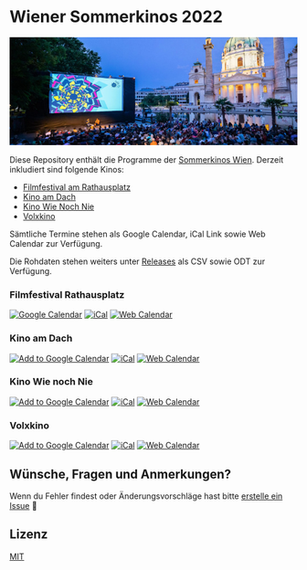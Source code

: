 
# Wiener Sommerkinos 2022

<img alt="logo" src="header.jpg" width="800px" height="auto">

Diese Repository enthält die Programme der [Sommerkinos Wien](https://www.stadt-wien.at/freizeit/kino/sommerkino.html). Derzeit inkludiert sind folgende Kinos: 
- [Filmfestival am Rathausplatz](https://filmfestival-rathausplatz.at/)
- [Kino am Dach](https://kinoamdach.at/)
- [Kino Wie Noch Nie](https://www.filmarchiv.at/program/festival/kino-wie-noch-nie-3/)
- [Volxkino](https://www.volxkino.at/)

Sämtliche Termine stehen als Google Calendar, iCal Link sowie Web Calendar zur Verfügung.

Die Rohdaten stehen weiters unter [Releases]() als CSV sowie ODT zur Verfügung.

### Filmfestival Rathausplatz

<a href="https://calendar.google.com/calendar/u/0?cid=czBvNHYzc2tqdWg3cTVvZTRhc3VnMWhmNDhAZ3JvdXAuY2FsZW5kYXIuZ29vZ2xlLmNvbQ"><img src="https://img.shields.io/static/v1?label=&message=Google+Calendar&color=%234285F4&style=for-the-badge&logo=google-calendar&logoColor=%23ffffff" alt="Google Calendar"></a>
<a href="https://calendar.google.com/calendar/ical/s0o4v3skjuh7q5oe4asug1hf48%40group.calendar.google.com/public/basic.ics"><img src="https://img.shields.io/static/v1?label=&message=iCal&color=%2321bac9&style=for-the-badge&logo=add-this&logoColor=%23ffffff" alt="iCal"></a>
<a href="https://calendar.google.com/calendar/embed?src=s0o4v3skjuh7q5oe4asug1hf48%40group.calendar.google.com&ctz=Europe%2FVienna"><img src="https://img.shields.io/static/v1?label=&message=Web+Calendar&color=%23d6b81f&style=for-the-badge" alt="Web Calendar"></a>

### Kino am Dach

<a href="https://calendar.google.com/calendar/u/0?cid=ZjJkNHRuM3MyY3ZhMDE1azBpanFpaTRoN3NAZ3JvdXAuY2FsZW5kYXIuZ29vZ2xlLmNvbQ"><img src="https://img.shields.io/static/v1?label=&message=Google+Calendar&color=%234285F4&style=for-the-badge&logo=google-calendar&logoColor=%23ffffff" alt="Add to Google Calendar"></a>
<a href="https://calendar.google.com/calendar/ical/f2d4tn3s2cva015k0ijqii4h7s%40group.calendar.google.com/public/basic.ics"><img src="https://img.shields.io/static/v1?label=&message=iCal&color=%2321bac9&style=for-the-badge" alt="iCal"></a>
<a href="https://calendar.google.com/calendar/embed?src=f2d4tn3s2cva015k0ijqii4h7s%40group.calendar.google.com&ctz=Europe%2FVienna"><img src="https://img.shields.io/static/v1?label=&message=Web+Calendar&color=%23d6b81f&style=for-the-badge" alt="Web Calendar"></a>

### Kino Wie noch Nie

<a href="https://calendar.google.com/calendar/u/0?cid=cGRlZG40NW9zdHY3ZGZraGJrN3M3YXZzdmdAZ3JvdXAuY2FsZW5kYXIuZ29vZ2xlLmNvbQ"><img src="https://img.shields.io/static/v1?label=&message=Google+Calendar&color=%234285F4&style=for-the-badge&logo=google-calendar&logoColor=%23ffffff" alt="Add to Google Calendar"></a>
<a href="https://calendar.google.com/calendar/ical/pdedn45ostv7dfkhbk7s7avsvg%40group.calendar.google.com/public/basic.ics"><img src="https://img.shields.io/static/v1?label=&message=iCal&color=%2321bac9&style=for-the-badge" alt="iCal"></a>
<a href="https://calendar.google.com/calendar/embed?src=pdedn45ostv7dfkhbk7s7avsvg%40group.calendar.google.com&ctz=Europe%2FVienna"><img src="https://img.shields.io/static/v1?label=&message=Web+Calendar&color=%23d6b81f&style=for-the-badge" alt="Web Calendar"></a>


### Volxkino

<a href="https://calendar.google.com/calendar/u/0?cid=djc2ZWNhNWNramZ2a29nZzAzaTY5Z2NwN29AZ3JvdXAuY2FsZW5kYXIuZ29vZ2xlLmNvbQ"><img src="https://img.shields.io/static/v1?label=&message=Google+Calendar&color=%234285F4&style=for-the-badge&logo=google-calendar&logoColor=%23ffffff" alt="Add to Google Calendar"></a>
<a href="https://calendar.google.com/calendar/ical/v76eca5ckjfvkogg03i69gcp7o%40group.calendar.google.com/public/basic.ics"><img src="https://img.shields.io/static/v1?label=&message=iCal&color=%2321bac9&style=for-the-badge" alt="iCal"></a>
<a href="https://calendar.google.com/calendar/embed?src=v76eca5ckjfvkogg03i69gcp7o%40group.calendar.google.com&ctz=Europe%2FVienna"><img src="https://img.shields.io/static/v1?label=&message=Web+Calendar&color=%23d6b81f&style=for-the-badge" alt="Web Calendar"></a>

## Wünsche, Fragen und Anmerkungen? 

Wenn du Fehler findest oder Änderungsvorschläge hast bitte [erstelle ein Issue](https://github.com/hschne/sommerkinos/issues/new) 🙂

## Lizenz

[MIT](./License)

